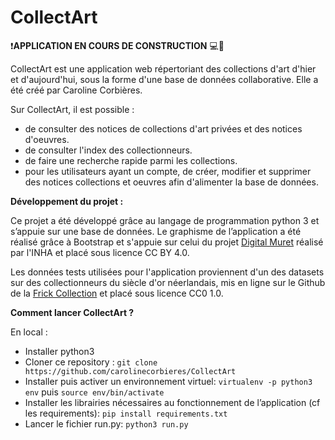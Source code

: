 # CollectArt



:exclamation:**APPLICATION EN COURS DE CONSTRUCTION** :computer::wrench:

CollectArt est une application web répertoriant des collections d'art d'hier et d'aujourd'hui, sous la forme d'une base de données collaborative. Elle a été créé par Caroline Corbières.


Sur CollectArt, il est possible :
  - de consulter des notices de collections d'art privées et des notices d'oeuvres.
  - de consulter l'index des collectionneurs.
  - de faire une recherche rapide parmi les collections.
  - pour les utilisateurs ayant un compte, de créer, modifier et supprimer des notices collections et oeuvres afin d'alimenter la base de données. 
  

**Développement du projet :** 

Ce projet a été développé grâce au langage de programmation python 3 et s’appuie sur une base de données. Le graphisme de l’application a été réalisé grâce à Bootstrap et s'appuie sur celui du projet [Digital Muret](https://digitalmuret.inha.fr/s/digital-muret/page/accueil) réalisé par l'INHA et placé sous licence CC BY 4.0. 

Les données tests utilisées pour l'application proviennent d'un des datasets sur des collectionneurs du siècle d'or néerlandais, mis en ligne sur le Github de la [Frick Collection](https://github.com/frickcollection) et placé sous licence CC0 1.0.


**Comment lancer CollectArt ?**

En local : 
  - Installer python3
  - Cloner ce repository : `git clone https://github.com/carolinecorbieres/CollectArt`
  - Installer puis activer un environnement virtuel: `virtualenv -p python3 env` puis `source env/bin/activate`
  - Installer les librairies nécessaires au fonctionnement de l’application (cf les requirements): `pip install requirements.txt`
  - Lancer le fichier run.py: `python3 run.py`
